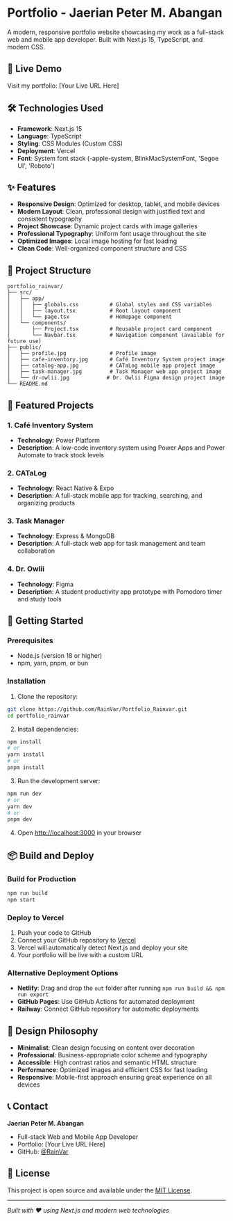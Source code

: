 # Portfolio - Jaerian Peter M. Abangan

A modern, responsive portfolio website showcasing my work as a full-stack web and mobile app developer. Built with Next.js 15, TypeScript, and modern CSS.

## 🚀 Live Demo

Visit my portfolio: [Your Live URL Here]

## 🛠️ Technologies Used

- **Framework**: Next.js 15
- **Language**: TypeScript
- **Styling**: CSS Modules (Custom CSS)
- **Deployment**: Vercel
- **Font**: System font stack (-apple-system, BlinkMacSystemFont, 'Segoe UI', 'Roboto')

## ✨ Features

- **Responsive Design**: Optimized for desktop, tablet, and mobile devices
- **Modern Layout**: Clean, professional design with justified text and consistent typography
- **Project Showcase**: Dynamic project cards with image galleries
- **Professional Typography**: Uniform font usage throughout the site
- **Optimized Images**: Local image hosting for fast loading
- **Clean Code**: Well-organized component structure and CSS

## 📁 Project Structure

```
portfolio_rainvar/
├── src/
│   ├── app/
│   │   ├── globals.css          # Global styles and CSS variables
│   │   ├── layout.tsx           # Root layout component
│   │   └── page.tsx             # Homepage component
│   └── components/
│       ├── Project.tsx          # Reusable project card component
│       └── Navbar.tsx           # Navigation component (available for future use)
├── public/
│   ├── profile.jpg              # Profile image
│   ├── cafe-inventory.jpg       # Café Inventory System project image
│   ├── catalog-app.jpg          # CATaLog mobile app project image
│   ├── task-manager.jpg         # Task Manager web app project image
│   └── dr-owlii.jpg            # Dr. Owlii Figma design project image
└── README.md
```

## 🎨 Featured Projects

### 1. Café Inventory System
- **Technology**: Power Platform
- **Description**: A low-code inventory system using Power Apps and Power Automate to track stock levels

### 2. CATaLog
- **Technology**: React Native & Expo
- **Description**: A full-stack mobile app for tracking, searching, and organizing products

### 3. Task Manager
- **Technology**: Express & MongoDB
- **Description**: A full-stack web app for task management and team collaboration

### 4. Dr. Owlii
- **Technology**: Figma
- **Description**: A student productivity app prototype with Pomodoro timer and study tools

## 🚀 Getting Started

### Prerequisites
- Node.js (version 18 or higher)
- npm, yarn, pnpm, or bun

### Installation

1. Clone the repository:
```bash
git clone https://github.com/RainVar/Portfolio_Rainvar.git
cd portfolio_rainvar
```

2. Install dependencies:
```bash
npm install
# or
yarn install
# or
pnpm install
```

3. Run the development server:
```bash
npm run dev
# or
yarn dev
# or
pnpm dev
```

4. Open [http://localhost:3000](http://localhost:3000) in your browser

## 📦 Build and Deploy

### Build for Production
```bash
npm run build
npm start
```

### Deploy to Vercel
1. Push your code to GitHub
2. Connect your GitHub repository to [Vercel](https://vercel.com)
3. Vercel will automatically detect Next.js and deploy your site
4. Your portfolio will be live with a custom URL

### Alternative Deployment Options
- **Netlify**: Drag and drop the `out` folder after running `npm run build && npm run export`
- **GitHub Pages**: Use GitHub Actions for automated deployment
- **Railway**: Connect GitHub repository for automatic deployments

## 🎯 Design Philosophy

- **Minimalist**: Clean design focusing on content over decoration
- **Professional**: Business-appropriate color scheme and typography
- **Accessible**: High contrast ratios and semantic HTML structure
- **Performance**: Optimized images and efficient CSS for fast loading
- **Responsive**: Mobile-first approach ensuring great experience on all devices

## 📞 Contact

**Jaerian Peter M. Abangan**
- Full-stack Web and Mobile App Developer
- Portfolio: [Your Live URL Here]
- GitHub: [@RainVar](https://github.com/RainVar)

## 📄 License

This project is open source and available under the [MIT License](LICENSE).

---

*Built with ❤️ using Next.js and modern web technologies*

